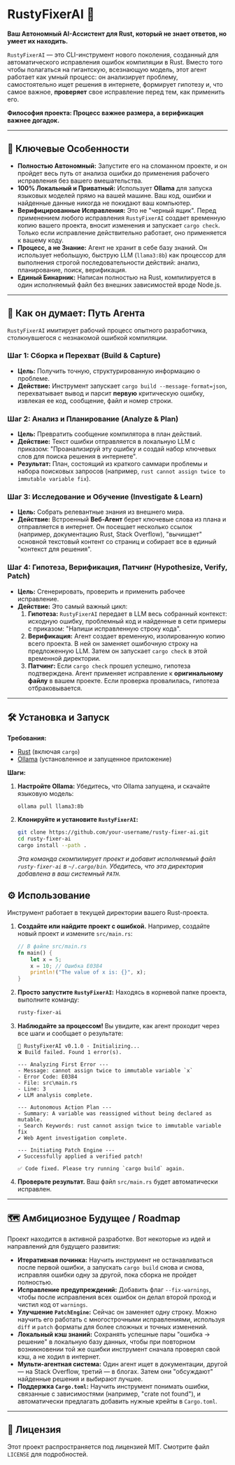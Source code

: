 # RustyFixerAI 🤖

**Ваш Автономный AI-Ассистент для Rust, который не знает ответов, но умеет их находить.**

`RustyFixerAI` — это CLI-инструмент нового поколения, созданный для автоматического исправления ошибок компиляции в Rust. Вместо того чтобы полагаться на гигантскую, всезнающую модель, этот агент работает как умный процесс: он анализирует проблему, самостоятельно ищет решения в интернете, формирует гипотезу и, что самое важное, **проверяет** свое исправление перед тем, как применить его.

**Философия проекта: Процесс важнее размера, а верификация важнее догадок.**

---

## 🚀 Ключевые Особенности

*   **Полностью Автономный:** Запустите его на сломанном проекте, и он пройдет весь путь от анализа ошибки до применения рабочего исправления без вашего вмешательства.
*   **100% Локальный и Приватный:** Использует **Ollama** для запуска языковых моделей прямо на вашей машине. Ваш код, ошибки и найденные данные никогда не покидают ваш компьютер.
*   **Верифицированные Исправления:** Это не "черный ящик". Перед применением любого исправления `RustyFixerAI` создает временную копию вашего проекта, вносит изменения и запускает `cargo check`. Только если исправление действительно работает, оно применяется к вашему коду.
*   **Процесс, а не Знание:** Агент не хранит в себе базу знаний. Он использует небольшую, быструю LLM (`llama3:8b`) как процессор для выполнения строгой последовательности действий: анализ, планирование, поиск, верификация.
*   **Единый Бинарник:** Написан полностью на Rust, компилируется в один исполняемый файл без внешних зависимостей вроде Node.js.

---

## 🧠 Как он думает: Путь Агента

`RustyFixerAI` имитирует рабочий процесс опытного разработчика, столкнувшегося с незнакомой ошибкой компиляции.

### Шаг 1: Сборка и Перехват (Build & Capture)
*   **Цель:** Получить точную, структурированную информацию о проблеме.
*   **Действие:** Инструмент запускает `cargo build --message-format=json`, перехватывает вывод и парсит **первую** критическую ошибку, извлекая ее код, сообщение, файл и номер строки.

### Шаг 2: Анализ и Планирование (Analyze & Plan)
*   **Цель:** Превратить сообщение компилятора в план действий.
*   **Действие:** Текст ошибки отправляется в локальную LLM с приказом: "Проанализируй эту ошибку и создай набор ключевых слов для поиска решения в интернете".
*   **Результат:** План, состоящий из краткого саммари проблемы и набора поисковых запросов (например, `rust cannot assign twice to immutable variable fix`).

### Шаг 3: Исследование и Обучение (Investigate & Learn)
*   **Цель:** Собрать релевантные знания из внешнего мира.
*   **Действие:** Встроенный **Веб-Агент** берет ключевые слова из плана и отправляется в интернет. Он посещает несколько ссылок (например, документацию Rust, Stack Overflow), "вычищает" основной текстовый контент со страниц и собирает все в единый "контекст для решения".

### Шаг 4: Гипотеза, Верификация, Патчинг (Hypothesize, Verify, Patch)
*   **Цель:** Сгенерировать, проверить и применить рабочее исправление.
*   **Действие:** Это самый важный цикл:
    1.  **Гипотеза:** `RustyFixerAI` передает в LLM весь собранный контекст: исходную ошибку, проблемный код и найденные в сети примеры с приказом: "Напиши исправленную строку кода".
    2.  **Верификация:** Агент создает временную, изолированную копию всего проекта. В ней он заменяет ошибочную строку на предложенную LLM. Затем он запускает `cargo check` в этой временной директории.
    3.  **Патчинг:** Если `cargo check` прошел успешно, гипотеза подтверждена. Агент применяет исправление к **оригинальному файлу** в вашем проекте. Если проверка провалилась, гипотеза отбраковывается.

---

## 🛠️ Установка и Запуск

**Требования:**
*   [Rust](https://www.rust-lang.org/tools/install) (включая `cargo`)
*   [Ollama](https://ollama.com/) (установленное и запущенное приложение)

**Шаги:**

1.  **Настройте Ollama:**
    Убедитесь, что Ollama запущена, и скачайте языковую модель:
    ```bash
    ollama pull llama3:8b
    ```

2.  **Клонируйте и установите `RustyFixerAI`:**
    ```bash
    git clone https://github.com/your-username/rusty-fixer-ai.git
    cd rusty-fixer-ai
    cargo install --path .
    ```
    *Эта команда скомпилирует проект и добавит исполняемый файл `rusty-fixer-ai` в `~/.cargo/bin`. Убедитесь, что эта директория добавлена в ваш системный `PATH`.*

## ⚙️ Использование

Инструмент работает в текущей директории вашего Rust-проекта.

1.  **Создайте или найдите проект с ошибкой.** Например, создайте новый проект и измените `src/main.rs`:

    ```rust
    // В файле src/main.rs
    fn main() {
        let x = 5;
        x = 10; // Ошибка E0384
        println!("The value of x is: {}", x);
    }
    ```

2.  **Просто запустите `RustyFixerAI`:**
    Находясь в корневой папке проекта, выполните команду:
    ```bash
    rusty-fixer-ai
    ```

3.  **Наблюдайте за процессом!** Вы увидите, как агент проходит через все шаги и сообщает о результате:

    ```
    🚀 RustyFixerAI v0.1.0 - Initializing...
    ❌ Build failed. Found 1 error(s).

    --- Analyzing First Error ---
    - Message: cannot assign twice to immutable variable `x`
    - Error Code: E0384
    - File: src\main.rs
    - Line: 3
    ✔ LLM analysis complete.
    
    --- Autonomous Action Plan ---
    - Summary: A variable was reassigned without being declared as mutable.
    - Search Keywords: rust cannot assign twice to immutable variable fix
    ✔ Web Agent investigation complete.
    
    --- Initiating Patch Engine ---
    ✔ Successfully applied a verified patch!

    ✅ Code fixed. Please try running `cargo build` again.
    ```

4.  **Проверьте результат.** Ваш файл `src/main.rs` будет автоматически исправлен.

---

## 🗺️ Амбициозное Будущее / Roadmap

Проект находится в активной разработке. Вот некоторые из идей и направлений для будущего развития:

*   **Итеративная починка:** Научить инструмент не останавливаться после первой ошибки, а запускать `cargo build` снова и снова, исправляя ошибки одну за другой, пока сборка не пройдет полностью.
*   **Исправление предупреждений:** Добавить флаг `--fix-warnings`, чтобы после исправления всех ошибок он делал второй проход и чистил код от `warnings`.
*   **Улучшение `PatchEngine`:** Сейчас он заменяет одну строку. Можно научить его работать с многострочными исправлениями, используя `diff` и `patch` форматы для более сложных и точных изменений.
*   **Локальный кэш знаний:** Сохранять успешные пары "ошибка -> решение" в локальную базу данных, чтобы при повторном возникновении той же ошибки инструмент сначала проверял свой кэш, а не ходил в интернет.
*   **Мульти-агентная система:** Один агент ищет в документации, другой — на Stack Overflow, третий — в блогах. Затем они "обсуждают" найденные решения и выбирают лучшее.
*   **Поддержка `Cargo.toml`:** Научить инструмент понимать ошибки, связанные с зависимостями (например, "crate not found"), и автоматически предлагать добавить нужные крейты в `Cargo.toml`.

---

## 📜 Лицензия

Этот проект распространяется под лицензией MIT. Смотрите файл `LICENSE` для подробностей.